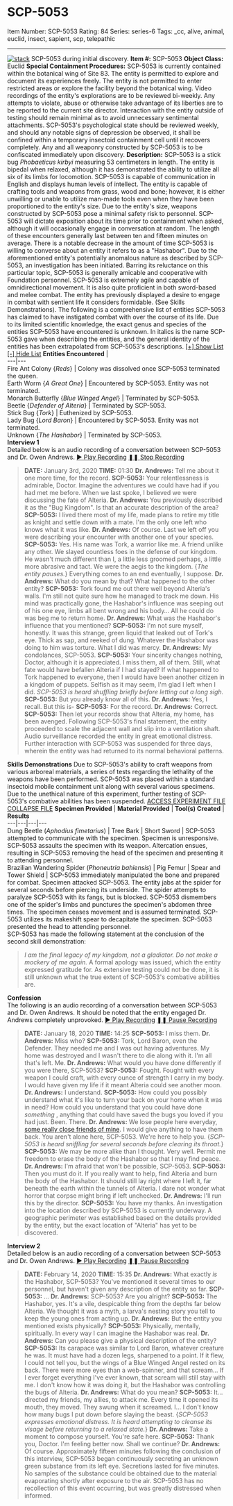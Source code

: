 # SCP-5053
Item Number: SCP-5053
Rating: 84
Series: series-6
Tags: _cc, alive, animal, euclid, insect, sapient, scp, telepathic

---

[![stack](https://scp-wiki.wdfiles.com/local--resized-images/scp-5053/stack/medium.jpg)](https://scp-wiki.wdfiles.com/local--files/scp-5053/stack)
SCP-5053 during initial discovery.
**Item #:** SCP-5053
**Object Class:** Euclid
**Special Containment Procedures:** SCP-5053 is currently contained within the botanical wing of Site 83. The entity is permitted to explore and document its experiences freely. The entity is not permitted to enter restricted areas or explore the facility beyond the botanical wing. Video recordings of the entity's explorations are to be reviewed bi-weekly. Any attempts to violate, abuse or otherwise take advantage of its liberties are to be reported to the current site director.
Interaction with the entity outside of testing should remain minimal as to avoid unnecessary sentimental attachments. SCP-5053's psychological state should be reviewed weekly, and should any notable signs of depression be observed, it shall be confined within a temporary insectoid containment cell until it recovers completely.
Any and all weaponry constructed by SCP-5053 is to be confiscated immediately upon discovery.
**Description:** SCP-5053 is a stick bug _Phobaeticus kirbyi_ measuring 53 centimeters in length. The entity is bipedal when relaxed, although it has demonstrated the ability to utilize all six of its limbs for locomotion. SCP-5053 is capable of communication in English and displays human levels of intellect. The entity is capable of crafting tools and weapons from grass, wood and bone; however, it is either unwilling or unable to utilize man-made tools even when they have been proportioned to the entity's size. Due to the entity's size, weapons constructed by SCP-5053 pose a minimal safety risk to personnel.
SCP-5053 will dictate exposition about its time prior to containment when asked, although it will occasionally engage in conversation at random. The length of these encounters generally last between ten and fifteen minutes on average. There is a notable decrease in the amount of time SCP-5053 is willing to converse about an entity it refers to as a "Hashabor". Due to the aforementioned entity's potentially anomalous nature as described by SCP-5053, an investigation has been initiated. Barring its reluctance on this particular topic, SCP-5053 is generally amicable and cooperative with Foundation personnel.
SCP-5053 is extremely agile and capable of omnidirectional movement. It is also quite proficient in both sword-based and melee combat. The entity has previously displayed a desire to engage in combat with sentient life it considers formidable. (See Skills Demonstrations).
The following is a comprehensive list of entities SCP-5053 has claimed to have instigated combat with over the course of its life. Due to its limited scientific knowledge, the exact genus and species of the entities SCP-5053 have encountered is unknown. In italics is the name SCP-5053 gave when describing the entities, and the general identity of the entities has been extrapolated from SCP-5053's descriptions.
[[+] Show List](javascript:;)
[[-] Hide List](javascript:;)
**Entities Encountered** |   
---|---  
Fire Ant Colony {_Reds_} | Colony was dissolved once SCP-5053 terminated the queen.  
Earth Worm {_A Great One_} | Encountered by SCP-5053. Entity was not terminated.  
Monarch Butterfly {_Blue Winged Angel_} | Terminated by SCP-5053.  
Beetle {_Defender of Alteria_} | Terminated by SCP-5053.  
Stick Bug {_Tork_} | Euthenized by SCP-5053.  
Lady Bug {_Lord Baron_} | Encountered by SCP-5053. Entity was not terminated.  
Unknown {_The Hashabor_} | Terminated by SCP-5053.  
**Interview 1**  
Detailed below is an audio recording of a conversation between SCP-5053 and Dr. Owen Andrews.
[► Play Recording](javascript:;)
[❚❚ Stop Recording](javascript:;)
> **DATE:** January 3rd, 2020
> **TIME:** 01:30
> **Dr. Andrews:** Tell me about it one more time, for the record.
> **SCP-5053:** Your relentlessness is admirable, Doctor. Imagine the adventures we could have had if you had met me before. When we last spoke, I believed we were discussing the fate of Alteria.
> **Dr. Andrews:** You previously described it as the "Bug Kingdom". Is that an accurate description of the area?
> **SCP-5053:** I lived there most of my life, made plans to retire my title as knight and settle down with a mate. I'm the only one left who knows what it was like.
> **Dr. Andrews:** Of course. Last we left off you were describing your encounter with another one of your species.
> **SCP-5053:** Yes. His name was Tork, a warrior like me. A friend unlike any other. We slayed countless foes in the defense of our kingdom. He wasn't much different than I, a little less groomed perhaps, a little more abrasive and tact. We were the aegis to the kingdom. {_The entity pauses._} Everything comes to an end eventually, I suppose.
> **Dr. Andrews:** What do you mean by that? What happened to the other entity?
> **SCP-5053:** Tork found me out there well beyond Alteria's walls. I'm still not quite sure how he managed to track me down. His mind was practically gone, the Hashabor's influence was seeping out of his one eye, limbs all bent wrong and his body… All he could do was beg me to return home.
> **Dr. Andrews:** What was the Hashabor's influence that you mentioned?
> **SCP-5053:** I'm not sure myself, honestly. It was this strange, green liquid that leaked out of Tork's eye. Thick as sap, and reeked of dung. Whatever the Hashabor was doing to him was torture. What I did was mercy.
> **Dr. Andrews:** My condolances, SCP-5053.
> **SCP-5053:** Your sincerity changes nothing, Doctor, although it is appreciated. I miss them, all of them. Still, what fate would have befallen Alteria if I had stayed? If what happened to Tork happened to everyone, then I would have been another citizen in a kingdom of puppets. Selfish as it may seem, I'm glad I left when I did.
> _SCP-5053 is heard shuffling briefly before letting out a long sigh._
> **SCP-5053:** But you already know all of this.
> **Dr. Andrews:** Yes, I recall. But this is-
> **SCP-5053:** For the record.
> **Dr. Andrews:** Correct.
> **SCP-5053:** Then let your records show that Alteria, my home, has been avenged.
Following SCP-5053's final statement, the entity proceeded to scale the adjacent wall and slip into a ventilation shaft. Audio surveillance recorded the entity in great emotional distress. Further interaction with SCP-5053 was suspended for three days, wherein the entity was had returned to its normal behavioral patterns.
  

  
  

**Skills Demonstrations**
Due to SCP-5053's ability to craft weapons from various arboreal materials, a series of tests regarding the lethality of the weapons have been performed. SCP-5053 was placed within a standard insectoid mobile containment unit along with several various specimens. Due to the unethical nature of this experiment, further testing of SCP-5053's combative abilities has been suspended.
[ACCESS EXPERIMENT FILE](javascript:;)
[COLLAPSE FILE](javascript:;)
**Specimen Provided** | **Material Provided** | **Tool(s) Created** | **Results**  
---|---|---|---  
Dung Beetle (_Aphodius fimetarius_) | Tree Bark | Short Sword | SCP-5053 attempted to communicate with the specimen. Specimen is unresponsive. SCP-5053 assaults the specimen with its weapon. Altercation ensues, resulting in SCP-5053 removing the head of the specimen and presenting it to attending personnel.  
Brazilian Wandering Spider (_Phoneutria bahiensis_) | Pig Femur | Spear and Tower Shield | SCP-5053 immediately manipulated the bone and prepared for combat. Specimen attacked SCP-5053. The entity jabs at the spider for several seconds before piercing its underside. The spider attempts to paralyze SCP-5053 with its fangs, but is blocked. SCP-5053 dismembers one of the spider's limbs and punctures the specimen's abdomen three times. The specimen ceases movement and is assumed terminated. SCP-5053 utilizes its makeshift spear to decapitate the specimen. SCP-5053 presented the head to attending personnel.  
SCP-5053 has made the following statement at the conclusion of the second skill demonstration:
> _I am the final legacy of my kingdom, not a gladiator. Do not make a mockery of me again._
A formal apology was issued, which the entity expressed gratitude for. As extensive testing could not be done, it is still unknown what the true extent of SCP-5053's combative abilities are.
  

  
  
  
**Confession**  
The following is an audio recording of a conversation between SCP-5053 and Dr. Owen Andrews. It should be noted that the entity engaged Dr. Andrews completely unprovoked. 
[► Play Recording](javascript:;)
[❚❚ Pause Recording](javascript:;)
> **DATE:** January 18, 2020
> **TIME:** 14:25
> **SCP-5053:** I miss them.
> **Dr. Andrews:** Miss who?
> **SCP-5053:** Tork, Lord Baron, even the Defender. They needed me and I was out having adventures. My home was destroyed and I wasn't there to die along with it. I'm all that's left. Me.
> **Dr. Andrews:** What would you have done differently if you were there, SCP-5053?
> **SCP-5053:** Fought. Fought with every weapon I could craft, with every ounce of strength I carry in my body. I would have given my life if it meant Alteria could see another moon.
> **Dr. Andrews:** I understand.
> **SCP-5053:** How could you possibly understand what it's like to turn your back on your home when it was in need? How could you understand that you could have done _something_ , anything that could have saved the bugs you loved if you had just. Been. There.
> **Dr. Andrews:** We lose people here everyday, [some really close friends of mine](http://scp-wiki.wikidot.com/scp-5918). I would give anything to have them back. You aren't alone here, SCP-5053. We're here to help you.
> {_SCP-5053 is heard sniffling for several seconds before clearing its throat._}
> **SCP-5053:** We may be more alike than I thought. Very well. Permit me freedom to erase the body of the Hashabor so that I may find peace.
> **Dr. Andrews:** I'm afraid that won't be possible, SCP-5053.
> **SCP-5053:** Then you must do it. If you really want to help, find Alteria and burn the body of the Hashabor. It should still lay right where I left it, far beneath the earth within the tunnels of Alteria. I dare not wonder what horror that corpse might bring if left unchecked.
> **Dr. Andrews:** I'll run this by the director.
> **SCP-5053:** You have my thanks.
An investigation into the location described by SCP-5053 is currently underway. A geographic perimeter was established based on the details provided by the entity, but the exact location of "Alteria" has yet to be discovered.
  
  
  
  

**Interview 2**  
Detailed below is an audio recording of a conversation between SCP-5053 and Dr. Owen Andrews.
[ ► Play Recording](javascript:;)
[❚❚ Pause Recording](javascript:;)
> **DATE:** February 14, 2020
> **TIME:** 15:35
> **Dr. Andrews:** What exactly _is_ the Hashabor, SCP-5053? You've mentioned it several times to our personnel, but haven't given any description of the entity so far.
> **SCP-5053:** …
> **Dr. Andrews:** SCP-5053? Are you alright?
> **SCP-5053:** The Hashabor, yes. It's a vile, despicable thing from the depths far below Alteria. We thought it was a myth, a larva's nesting story you tell to keep the young ones from acting up.
> **Dr. Andrews:** But the entity you mentioned exists physically?
> **SCP-5053:** Physically, mentally, spiritually. In every way I can imagine the Hashabor was real.
> **Dr. Andrews:** Can you please give a physical description of the entity?
> **SCP-5053:** Its carapace was similar to Lord Baron, whatever creature he was. It must have had a dozen legs, sharpened to a point. If it flew, I could not tell you, but the wings of a Blue Winged Angel rested on its back. There were more eyes than a web-spinner, and that scream… If I ever forget everything I've ever known, that scream will still stay with me. I don't know how it was doing it, but the Hashabor was controlling the bugs of Alteria.
> **Dr. Andrews:** What do you mean?
> **SCP-5053:** It… directed my friends, my allies, to attack me. Every time it opened its mouth, they moved. They swung when it screamed. I… I don't know how many bugs I put down before slaying the beast.
> {_SCP-5053 expresses emotional distress. It is heard attempting to cleanse its visage before returning to a relaxed state._}
> **Dr. Andrews:** Take a moment to compose yourself. You're safe here.
> **SCP-5053:** Thank you, Doctor. I'm feeling better now. Shall we continue?
> **Dr. Andrews:** Of course.
Approximately fifteen minutes following the conclusion of this interview, SCP-5053 began continuously secreting an unknown green substance from its left eye. Secretions lasted for five minutes. No samples of the substance could be obtained due to the material evaporating shortly after exposure to the air. SCP-5053 has no recollection of this event occurring, but was greatly distressed when informed.